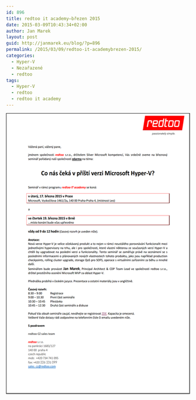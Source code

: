 ```yaml
---
id: 896
title: redtoo it academy–březen 2015
date: 2015-03-09T10:43:34+02:00
author: Jan Marek
layout: post
guid: http://janmarek.eu/blog/?p=896
permalink: /2015/03/09/redtoo-it-academybrezen-2015/
categories:
  - Hyper-V
  - Nezařazené
  - redtoo
tags:
  - Hyper-V
  - redtoo
  - redtoo it academy
---
```

<a href="http://1drv.ms/17U85hI" target="_blank"><img title="invitation-march-2015-redtoo-it-academy" style="border-top: 0px; border-right: 0px; background-image: none; border-bottom: 0px; padding-top: 0px; padding-left: 0px; border-left: 0px; display: inline; padding-right: 0px" border="0" alt="invitation-march-2015-redtoo-it-academy" src="/wp-content/uploads/2015/03/invitation-march-2015-redtoo-it-academy1.png" width="545" height="767" /></a>

